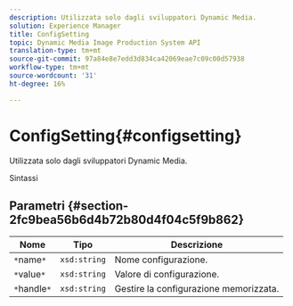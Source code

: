 ```yaml
---
description: Utilizzata solo dagli sviluppatori Dynamic Media.
solution: Experience Manager
title: ConfigSetting
topic: Dynamic Media Image Production System API
translation-type: tm+mt
source-git-commit: 97a84e8e7edd3d834ca42069eae7c09c00d57938
workflow-type: tm+mt
source-wordcount: '31'
ht-degree: 16%

---
```



# ConfigSetting{#configsetting}

Utilizzata solo dagli sviluppatori Dynamic Media.

Sintassi

## Parametri {#section-2fc9bea56b6d4b72b80d4f04c5f9b862}

| Nome | Tipo | Descrizione |
|---|---|---|
| `*`name`*` | `xsd:string` | Nome configurazione. |
| `*`value`*` | `xsd:string` | Valore di configurazione. |
| `*`handle`*` | `xsd:string` | Gestire la configurazione memorizzata. |

